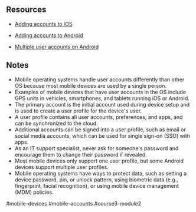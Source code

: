 ## Resources
-   [Adding accounts to iOS](https://support.apple.com/HT201320)
    
-   [Adding accounts to Android](https://support.google.com/nexus/answer/7664951)
    
-   [Multiple user accounts on Android](https://support.google.com/nexus/answer/2865483)

## Notes 

-   Mobile operating systems handle user accounts differently than other OS because most mobile devices are used by a single person.
-   Examples of mobile devices that have user accounts in the OS include GPS units in vehicles, smartphones, and tablets running iOS or Android.
-   The primary account is the initial account used during device setup and is used to create a user profile for the device's user.
-   A user profile contains all user accounts, preferences, and apps, and can be synchronized to the cloud.
-   Additional accounts can be signed into a user profile, such as email or social media accounts, which can be used for single sign-on (SSO) with apps.
-   As an IT support specialist, never ask for someone's password and encourage them to change their password if revealed.
-   Most mobile devices only support one user profile, but some Android devices support multiple user profiles.
-   Mobile operating systems have ways to protect data, such as setting a device password, pin, or unlock pattern, using biometric data (e.g., fingerprint, facial recognition), or using mobile device management (MDM) policies.

#mobile-devices #mobile-accounts #course3-module2 